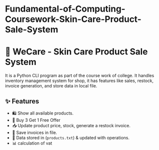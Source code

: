 # Fundamental-of-Computing-Coursework-Skin-Care-Product-Sale-System

# 🧴 WeCare - Skin Care Product Sale System

It is a Python CLI program as part of the course work of college. It handles inventory management system for shop, it has features like sales, restock, invoice generation, and store data in local file.

## ✨ Features

- 🛍️ Show all available products.
- 💸 Buy 3 Get 1 Free Offer
- 📥 Update product price, stock, generate a restock invoice.
- 🧾 Save invoices in file.
- 📂 Data stored in (`products.txt`) & updated with operations.
- 📊 calculation of vat




